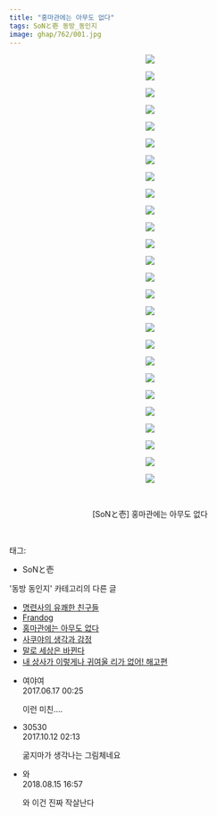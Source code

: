 ```yaml
---
title: "홍마관에는 아무도 없다"
tags: SoNと壱 동방_동인지
image: ghap/762/001.jpg
---
```

<div class="article">
<p style="text-align: center; clear: none; float: none;"><img src="{{ site.nasurl }}/ghap/762/001.jpg"/></p>
<p style="text-align: center; clear: none; float: none;"><img src="{{ site.nasurl }}/ghap/762/002.jpg"/></p>
<p style="text-align: center; clear: none; float: none;"><img src="{{ site.nasurl }}/ghap/762/003.jpg"/></p>
<p style="text-align: center; clear: none; float: none;"><img src="{{ site.nasurl }}/ghap/762/004.jpg"/></p>
<p style="text-align: center; clear: none; float: none;"><img src="{{ site.nasurl }}/ghap/762/005.jpg"/></p>
<p style="text-align: center; clear: none; float: none;"><img src="{{ site.nasurl }}/ghap/762/006.jpg"/></p>
<p style="text-align: center; clear: none; float: none;"><img src="{{ site.nasurl }}/ghap/762/007.jpg"/></p>
<p style="text-align: center; clear: none; float: none;"><img src="{{ site.nasurl }}/ghap/762/008.jpg"/></p>
<p style="text-align: center; clear: none; float: none;"><img src="{{ site.nasurl }}/ghap/762/009.jpg"/></p>
<p style="text-align: center; clear: none; float: none;"><img src="{{ site.nasurl }}/ghap/762/010.jpg"/></p>
<p style="text-align: center; clear: none; float: none;"><img src="{{ site.nasurl }}/ghap/762/011.jpg"/></p>
<p style="text-align: center; clear: none; float: none;"><img src="{{ site.nasurl }}/ghap/762/012.jpg"/></p>
<p style="text-align: center; clear: none; float: none;"><img src="{{ site.nasurl }}/ghap/762/013.jpg"/></p>
<p style="text-align: center; clear: none; float: none;"><img src="{{ site.nasurl }}/ghap/762/014.jpg"/></p>
<p style="text-align: center; clear: none; float: none;"><img src="{{ site.nasurl }}/ghap/762/015.jpg"/></p>
<p style="text-align: center; clear: none; float: none;"><img src="{{ site.nasurl }}/ghap/762/016.jpg"/></p>
<p style="text-align: center; clear: none; float: none;"><img src="{{ site.nasurl }}/ghap/762/017.jpg"/></p>
<p style="text-align: center; clear: none; float: none;"><img src="{{ site.nasurl }}/ghap/762/018.jpg"/></p>
<p style="text-align: center; clear: none; float: none;"><img src="{{ site.nasurl }}/ghap/762/019.jpg"/></p>
<p style="text-align: center; clear: none; float: none;"><img src="{{ site.nasurl }}/ghap/762/020.jpg"/></p>
<p style="text-align: center; clear: none; float: none;"><img src="{{ site.nasurl }}/ghap/762/021.jpg"/></p>
<p style="text-align: center; clear: none; float: none;"><img src="{{ site.nasurl }}/ghap/762/022.jpg"/></p>
<p style="text-align: center; clear: none; float: none;"><img src="{{ site.nasurl }}/ghap/762/023.jpg"/></p>
<p style="text-align: center; clear: none; float: none;"><img src="{{ site.nasurl }}/ghap/762/024.jpg"/></p>
<p style="text-align: center; clear: none; float: none;"><img src="{{ site.nasurl }}/ghap/762/025.jpg"/></p>
<p style="text-align: center; clear: none; float: none;"><img src="{{ site.nasurl }}/ghap/762/026.jpg"/></p>
<p style="text-align: center; clear: none; float: none;"><br/></p>
<p style="text-align: center; clear: none; float: none;">[SoNと壱] 홍마관에는 아무도 없다</p>
<p><br/></p>
</div><div class="tagTrail">
<p>태그: </p>
<ul>
<li>SoNと壱</li>
</ul>
</div><div class="another">
<p>'동방 동인지' 카테고리의 다른 글</p>
<ul>
<li><a href="/2016-07-09-ghap_764">명련사의 유쾌한 친구들</a></li>
<li><a href="/2016-07-09-ghap_763">Frandog</a></li>
<li><a href="/2016-07-09-ghap_762">홍마관에는 아무도 없다</a></li>
<li><a href="/2016-07-08-ghap_761">사쿠야의 생각과 감정</a></li>
<li><a href="/2016-07-08-ghap_760">말로 세상은 바뀐다</a></li>
<li><a href="/2016-07-08-ghap_759">내 상사가 이렇게나 귀여울 리가 없어! 해고편</a></li>
</ul>
</div><div class="cb_module cb_fluid">
<div class="cb_wrt cb_profile">
<div class="comment">
<ul>
<li class="cb_thumb_off" id="comment15015345">
<div class="cb_comment_area">
<div class="cb_info_area">
<div class="cb_section">
<span class="cb_nick_name">여야여</span>
</div>
<div class="cb_section">
<span class="cb_date">2017.06.17 00:25 </span>
</div>
</div>
<div class="cb_dsc_comment">
<p class="cb_dsc">
											이런 미친....
										</p>
</div>
</div></li>
<li class="cb_thumb_off" id="comment15102884">
<div class="cb_comment_area">
<div class="cb_info_area">
<div class="cb_section">
<span class="cb_nick_name">30530</span>
</div>
<div class="cb_section">
<span class="cb_date">2017.10.12 02:13 </span>
</div>
</div>
<div class="cb_dsc_comment">
<p class="cb_dsc">
											굶지마가 생각나는 그림체네요
										</p>
</div>
</div></li>
<li class="cb_thumb_off" id="comment15309236">
<div class="cb_comment_area">
<div class="cb_info_area">
<div class="cb_section">
<span class="cb_nick_name">와</span>
</div>
<div class="cb_section">
<span class="cb_date">2018.08.15 16:57 </span>
</div>
</div>
<div class="cb_dsc_comment">
<p class="cb_dsc">
											와 이건 진짜 작살난다 
										</p>
</div>
</div></li>
</ul>
</div>
</div><!-- commentList close -->
</div>